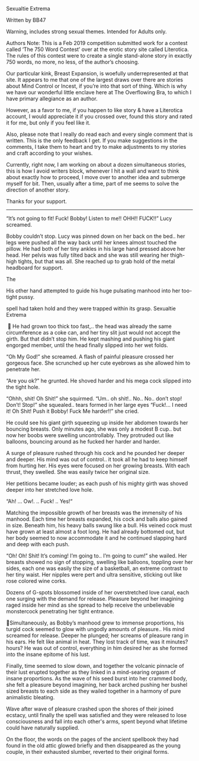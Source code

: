  Sexualtie Extrema 

Written by BB47 

 

 

Warning, includes strong sexual themes.  Intended for Adults only. 

 
Authors Note:  This is a Feb 2019 competition submitted work for a contest called ‘The 750 
Word Contest’ over at the erotic story site called Literotica.  The rules of this contest were to 
create a single stand-alone story in exactly 750 words, no more, no less, of the author’s 
choosing. 
 
Our particular kink, Breast Expansion, is woefully underrepresented at that site.  It appears to 
me that one of the largest draws over there are stories about Mind Control or Incest, if you’re 
into that sort of thing.  Which is why we have our wonderful little enclave here at The 
Overflowing Bra, to which I have primary allegiance as an author. 
 
However, as a favor to me, if you happen to like story & have a Literotica account, I would 
appreciate it if you crossed over, found this story and rated it for me, but only if you feel like it. 
 
Also, please note that I really do read each and every single comment that is written.  This is the 
only feedback I get.  If you make suggestions in the comments, I take them to heart and try to 
make adjustments to my stories and craft according to your wishes. 
 
Currently, right now, I am working on about a dozen simultaneous stories, this is how I avoid 
writers block, whenever I hit a wall and want to think about exactly how to proceed, I move over 
to another idea and submerge myself for bit.  Then, usually after a time, part of me seems to 
solve the direction of another story. 
 
Thanks for your support. 
 
---------------------------------------------------------- 
 
“It’s not going to fit!  Fuck!  Bobby!  Listen to me!!  OHH!!  FUCK!!” Lucy screamed. 
 
Bobby couldn’t stop.  Lucy was pinned down on her back on the bed.. her legs were pushed all 
the way back until her knees almost touched the pillow.  He had both of her tiny ankles in his 
large hand pressed above her head.  Her pelvis was fully tilted back and she was still wearing 
her thigh-high tights, but that was all.  She reached up to grab hold of the metal headboard for 
support. 
 
The 
 
His other hand attempted to guide his huge pulsating manhood into her too-tight pussy. 

 spell had taken hold and they were trapped within its grasp. 
Sexualtie Extrema
​

​
 
He had grown too thick too fast,.. the head was already the same circumference as a coke can, 
and her tiny slit just would not accept the girth.  But that didn’t stop him.  He kept mashing and 
pushing his giant engorged member, until the head finally slipped into her wet folds. 
 
“Oh My God!” she screamed.  A flash of painful pleasure crossed her gorgeous face.  She 
scrunched up her cute eyebrows as she allowed him to penetrate her. 
 
“Are you ok?”  he grunted.  He shoved harder and his mega cock slipped into the tight hole. 
 
“Ohhh, shit!  Oh Shit!” she squirmed.  “Um.. oh shit!.. No.. No.. don’t stop!  Don’t!  Stop!”  she 
squealed.. tears formed in her large eyes  “Fuck!… I need it!  Oh Shit!  Push it Bobby!  Fuck Me 
harder!!”  she cried. 
 
He could see his giant girth squeezing up inside her abdomen towards her bouncing breasts. 
Only minutes ago, she was only a modest B cup.. but now her boobs were swelling 
uncontrollably.  They protruded out like balloons, bouncing around as he fucked her harder and 
harder. 
 
A surge of pleasure rushed through his cock and he pounded her deeper and deeper.  His mind 
was out of control.. it took all he had to keep himself from hurting her.  His eyes were focused 
on her growing breasts.  With each thrust, they swelled.  She was easily twice her original size. 
 
Her petitions became louder;  as each push of his mighty girth was shoved deeper into her 
stretched love hole. 
 
“Ah! … Ow!. .. Fuck! .. Yes!“ 
 
Matching the impossible growth of her breasts was the immensity of his manhood.  Each time 
her breasts expanded, his cock and balls also gained in size.  Beneath him, his heavy balls 
swung like a bull.  His veined cock must have grown at least almost a foot long.  He had already 
bottomed out, but her body seemed to now accommodate it and he continued slapping hard and 
deep with each push. 
 
“Oh!  Oh!  Shit!  It’s coming!  I’m going to.. I’m going to cum!” she wailed.  Her breasts showed 
no sign of stopping, swelling like balloons, toppling over her sides, each one was easily the size 
of a basketball, an extreme contrast to her tiny waist.  Her nipples were pert and ultra sensitive, 
sticking out like rose colored wine corks. 
 
Dozens of G-spots blossomed inside of her overstretched love canal, each one surging with the 
demand for release.  Pleasure beyond her imagining raged inside her mind as she spread to 
help receive the unbelievable monstercock penetrating her tight entrance. 
 

Simultaneously, as Bobby’s manhood grew to immense proportions, his turgid cock seemed to 
glow with ungodly amounts of pleasure.. His mind screamed for release.  Deeper he plunged; 
her screams of pleasure rang in his ears.  He felt like animal in heat.  They lost track of time, 
was it minutes? hours?  He was out of control, everything in him desired her as she formed into 
the insane epitome of his lust. 
 
Finally, time seemed to slow down, and together the volcanic pinnacle of their lust erupted 
together as they linked in a mind-searing orgasm of insane proportions.  As the wave of his 
seed burst into her crammed body, she felt a pleasure beyond imagining, her back arched 
pushing her bushel sized breasts to each side as they wailed together in a harmony of pure 
animalistic bleating.  
 
Wave after wave of pleasure crashed upon the shores of their joined ecstacy, until finally the 
spell was satisfied and they were released to lose consciousness and fall into each other's 
arms, spent beyond what lifetime could have naturally supplied. 
 
On the floor, the words on the pages of the ancient spellbook they had found in the old attic 
glowed briefly and then disappeared as the young couple, in their exhausted slumber, reverted 
to their original forms. 

